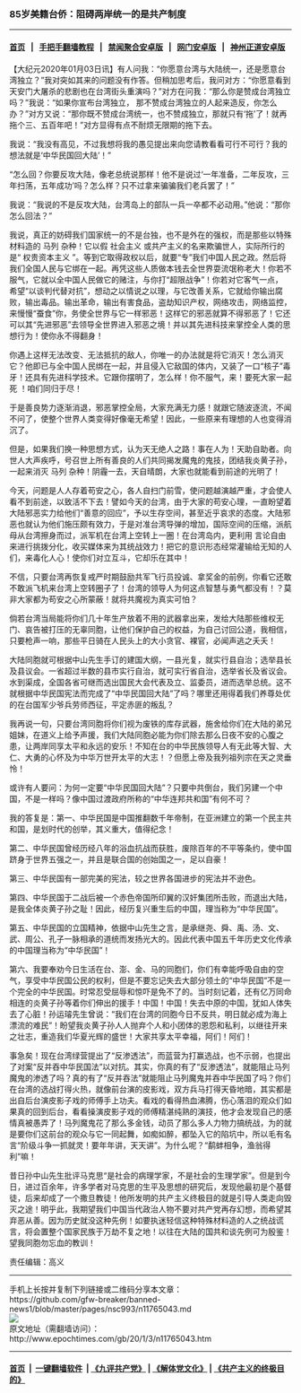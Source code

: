 ### 85岁美籍台侨：阻碍两岸统一的是共产制度
------------------------

#### [首页](https://github.com/gfw-breaker/banned-news1/blob/master/README.md) &nbsp;&nbsp;|&nbsp;&nbsp; [手把手翻墙教程](https://github.com/gfw-breaker/guides/wiki) &nbsp;&nbsp;|&nbsp;&nbsp; [禁闻聚合安卓版](https://github.com/gfw-breaker/bn-android) &nbsp;&nbsp;|&nbsp;&nbsp; [网门安卓版](https://github.com/oGate2/oGate) &nbsp;&nbsp;|&nbsp;&nbsp; [神州正道安卓版](https://github.com/SzzdOgate/update) 



<div><p>
 【大纪元2020年01月03日讯】有人问我：“你愿意台湾与大陆统一，还是愿意台湾独立？”我对突如其来的问题没有作答。但稍加思考后，我问对方：“你愿意看到天安门大屠杀的悲剧也在台湾街头重演吗？”对方在问我：“那么你是赞成台湾独立吗？”我说：“如果你宣布台湾独立， 那不赞成台湾独立的人起来造反，你怎么办？”对方又说：“那你既不赞成台湾统一，也不赞成独立，那就只有‘拖’了！就再拖个三、五百年吧！”对方显得有点不耐烦无限期的拖下去。
</p>
<p>
 我说：“我没有高见，不过我想将我的愚见提出来向您请教看看可行不可行？我的想法就是‘中华民国回大陆’！”
</p>
<p>
 “怎么回？你要反攻大陆，像老总统说那样！他不是说过‘一年准备，二年反攻，三年扫荡，五年成功’吗？怎么样？只不过拿来骗骗我们老兵罢了！”
</p>
<p>
 我说：“我说的不是反攻大陆，台湾岛上的部队一兵一卒都不必动用。”他说：“那你怎么回法？”
</p>
<p>
 我说，真正的妨碍我们国家统一的不是台独，也不是外在的强权，而是那些以特殊材料造的
 <ok href="http://www.epochtimes.com/gb/tag/%E9%A9%AC%E5%88%97.html">
  马列
 </ok>
 杂种！它以假
 <ok href="http://www.epochtimes.com/gb/tag/%E7%A4%BE%E4%BC%9A%E4%B8%BB%E4%B9%89.html">
  社会主义
 </ok>
 或共产主义的名来欺骗世人，实际所行的是“
 <ok href="http://www.epochtimes.com/gb/tag/%E6%9D%83%E8%B4%B5%E8%B5%84%E6%9C%AC%E4%B8%BB%E4%B9%89.html">
  权贵资本主义
 </ok>
 ”。等到它取得政权以后，就要“专”我们中国人民之政。然后将我们全国人民与它绑在一起。再凭这些人质做本钱去全世界耍流氓称老大！你若不服气，它就以全中国人民做它的赌注，与你打“超限战争”！你若对它客气一点， 希望“以谈判代替对抗”，想动之以情说之以理，与它改善关系，它就给你输出腐败，输出毒品。输出革命，输出有害食品，盗劫知识产权，网络攻击，网络监控，来慢慢“蚕食”你，务使全世界与它一样邪恶！这样它的邪恶就算不得邪恶了！它还可以其“先进邪恶”去领导全世界进入邪恶之境！并以其先进科技来掌控全人类的思想行为！使你永不得翻身！
</p>
<p>
 你遇上这样无法改变、无法抵抗的敌人，你唯一的办法就是将它消灭！怎么消灭它？他即已与全中国人民绑在一起，并且侵入它敌国的体内，又装了一口“核子”毒牙！还具有先进科学技术。它跟你摆明了，怎么样！你不服气，来！要死大家一起死 ！咱们同归于尽！
</p>
<p>
 于是善良势力逐渐消退，邪恶掌控全局，大家充满无力感！就跟它随波逐流，不闻不问了，使整个世界人类变得好像毫无希望！因此，一些原来有理想的人也变得消沉了。
</p>
<p>
 但是，如果我们换一种思想方式，认为天无绝人之路！事在人为！天助自助者。向世人大声疾呼，号召世上所有善良的人们共同揭发魔鬼的鬼技，团结我炎黄子孙，一起来消灭
 <ok href="http://www.epochtimes.com/gb/tag/%E9%A9%AC%E5%88%97.html">
  马列
 </ok>
 杂种！阴霾一去，天自晴朗，大家也就能看到前途的光明了！
</p>
<p>
 今天，问题是人人存着苟安之心，各人自扫门前雪，使问题越演越严重，才会使人看不到前途，以致活不下去！譬如今天的台湾，由于大家的苟安心理，一直盼望着大陆邪恶实力给他们“善意的回应”，予以生存空间，甚至近乎哀求的态度。大陆邪恶也就认为他们施压颇有效力，于是对准台湾导弹的增加，国际空间的压缩，派航母从台湾擦身而过，派军机在台湾上空转上一圈！在台湾岛内，更利用
 <ok href="http://www.epochtimes.com/gb/tag/%E8%A8%80%E8%AE%BA%E8%87%AA%E7%94%B1.html">
  言论自由
 </ok>
 来进行挑拨分化，收买媒体来为其统战效力！把它的意识形态经常灌输给无知的人们，来毒化人心！使你们对立互斗，它却乐在其中！
</p>
<p>
 不信，只要台湾再恢复戒严时期鼓励共军飞行员投诚、拿奖金的前例，你看它还敢不敢派飞机来台湾上空转圈子了！台湾的领导人为何这点智慧与勇气都没有！？莫非大家都为苟安之心所蒙蔽！就将共魔视为真实可怕？
</p>
<p>
 倘若台湾当局能将你们几十年生产放着不用的武器拿出来，发给大陆那些维权无门、哀告被打压的无辜同胞，让他们保护自己的权益，为自己讨回公道，我相信，只要枪声一响，那些平日骑在人民头上的大小贪官、裸官，必闻声逃之夭夭！
</p>
<p>
 大陆同胞就可根据中山先生手订的建国大纲，一县光复，就实行县自治；选举县长及县议会。一省超过半数的县市实行自治，就可实行省自治，选举省长及省议会。水到渠成，全国各省可继而选出国民大会代表及立、监委员，进而选举总统。这不就根据中华民国宪法而完成了“中华民国回大陆”了吗？哪里还用得着我们养尊处优的在台国军少爷兵劳师西征，平定赤匪的叛乱？
</p>
<p>
 我再说一句，只要台湾同胞将你们视为废铁的库存武器，施舍给你们在大陆的弟兄姐妹，在道义上给予声援，我们大陆同胞必能为你们除去那么日夜不安的心腹之患，让两岸同享太平和永远的安乐！不知在台的中华民族领导人有无此等大智、大仁、大勇的心怀及为中华万世开太平的大志！？但愿上帝及我列祖列宗在天之灵垂怜！
</p>
<p>
 或许有人要问：为何一定要“中华民国回大陆”？只要中共倒台，我们另建一个中国，不是一样吗？像中国过渡政府所称的“中华连邦共和国”有何不可？
</p>
<p>
 我的答复是：第一、中华民国是中国推翻数千年帝制，在亚洲建立的第一个民主共和国，是划时代的创举，其义重大，值得纪念！
</p>
<p>
 第二、中华民国曾经历经八年的浴血抗战而获胜，废除百年的不平等条约，使中国跻身于世界五强之一，并且是联合国的创始国之一，足以自豪！
</p>
<p>
 第三、中华民国有一部完美的宪法，较之世界各国进步的宪法并不逊色。
</p>
<p>
 第四、中华民国于二战后被一个赤色帝国所印翼的汉奸集团所击败，而退出大陆，是我全体炎黄子孙之耻！因此，经历复兴重生后的中国，理当称为“中华民国”。
</p>
<p>
 第五、中华民国的立国精神，依据中山先生之言，是承继尧、舜、禹、汤、文、武、周公、孔子一脉相承的道统而发扬光大的。因此代表中国五千年历史文化传承的中国理当称为“中华民国”！
</p>
<p>
 第六、我要奉劝今日生活在台、澎、金、马的同胞们，你们有幸能呼吸自由的空气，享受中华民国公民的权利，但是不要忘记失去大部分领土的“中华民国”不是一个完全的中华民国。时常忍受屈辱和惊吓是免不了的。当时刻记着，还有亿万同命相连的炎黄子孙等着你们伸出的援手！中国！中国！失去中原的中国，犹如人体失去了心脏！孙运璿先生曾说：“我们在台湾的同胞今日不反共，明日就必成为海上漂流的难民”！盼望我炎黄子孙人人抛弃个人和小团体的恩怨和私利，以继往开来之壮志，重造我们华夏光辉的盛世！大家共享太平幸福，阿们！阿们！
</p>
<p>
 事急矣！现在台湾绿营提出了“反渗透法”，而蓝营为打赢选战，也不示弱，也提出了对案“反并吞中华民国法”以对抗。其实，你真的有了“反渗透法”，就能阻止马列魔鬼的渗透了吗？真的有了“反并吞法”就能阻止马列魔鬼并吞中华民国了吗？你们在台湾的选战打得火热，就像前台演的皮影戏，双方兵马打得天昏地暗，其实都是出自后台演皮影子戏的师傅手上功夫。看戏的看得热血沸腾，伤心落泪的观众们如果真的回到后台，看看操演皮影子戏的师傅精湛纯熟的演技，他才会发现自己的感情真被愚弄了！马列魔鬼花了那么多金钱，动员了那么多人力物力搞统战，为的就是要你们这前台的观众与它一同起舞，如痴如醉，都坠入它的陷坑中，所以毛有名言“阶级斗争一抓就灵！要年年讲，天天讲”。为什么呢？“鹬蚌相争，渔翁得利”嘛！
</p>
<p>
 昔日孙中山先生批评马克思“是社会的病理学家，不是社会的生理学家”。但是到今日，进过百余年，许多学者对马克思的生平及思想的研究后，发现他最初是个基督徒，后来却成了一个撒旦教徒！他所发明的共产主义终极目的就是引导人类走向毁灭之途！明乎此，我期望我们中国当代政治人物不要对共产党再存幻想，而希望其弃恶从善。因为历史就没这种先例！如要执迷轻信这种特殊材料造的人之统战谎言，将会置整个国家民族于万劫不复之地！以往在大陆的国共和谈先例可为殷鉴！望我同胞勿忘血的教训！
</p>
<p>
 责任编辑：高义
</p>
</div>
<hr/>
手机上长按并复制下列链接或二维码分享本文章：<br/>
https://github.com/gfw-breaker/banned-news1/blob/master/pages/nsc993/n11765043.md <br/>
<a href='https://github.com/gfw-breaker/banned-news1/blob/master/pages/nsc993/n11765043.md'><img src='https://github.com/gfw-breaker/banned-news1/blob/master/pages/nsc993/n11765043.md.png'/></a> <br/>
原文地址（需翻墙访问）：http://www.epochtimes.com/gb/20/1/3/n11765043.htm


------------------------
#### [首页](https://github.com/gfw-breaker/banned-news1/blob/master/README.md) &nbsp;|&nbsp; [一键翻墙软件](https://github.com/gfw-breaker/nogfw/blob/master/README.md) &nbsp;| [《九评共产党》](https://github.com/gfw-breaker/9ping.md/blob/master/README.md#九评之一评共产党是什么) | [《解体党文化》](https://github.com/gfw-breaker/jtdwh.md/blob/master/README.md) | [《共产主义的终极目的》](https://github.com/gfw-breaker/gczydzjmd.md/blob/master/README.md)


<img src='http://gfw-breaker.win/banned-news/pages/nsc993/n11765043.md' width='0px' height='0px'/>